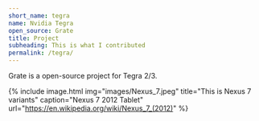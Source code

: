 ```yaml
---
short_name: tegra
name: Nvidia Tegra 
open_source: Grate
title: Project
subheading: This is what I contributed
permalink: /tegra/
---
```

Grate is a open-source project for Tegra 2/3.

{% include image.html
            img="images/Nexus_7.jpeg"
            title="This is Nexus 7 variants"
            caption="Nexus 7 2012 Tablet" 
            url="https://en.wikipedia.org/wiki/Nexus_7_(2012)" %}
